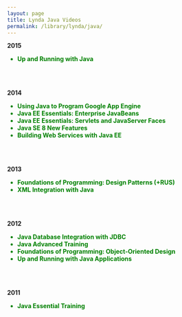 ```yaml
---
layout: page
title: Lynda Java Videos
permalink: /library/lynda/java/
---
```



<strong>2015</strong>

<ul>
	<li style="color:green"><strong>Up and Running with Java</strong></li>
</ul>



<br/><br/>

<strong>2014</strong>

<ul>
	<li style="color:green"><strong>Using Java to Program Google App Engine</strong></li>
	<li style="color:green"><strong>Java EE Essentials: Enterprise JavaBeans</strong></li>
	<li style="color:green"><strong>Java EE Essentials: Servlets and JavaServer Faces</strong></li>
	<li style="color:green"><strong>Java SE 8 New Features</strong></li>
	<li style="color:green"><strong>Building Web Services with Java EE</strong></li>
</ul>



<br/><br/>

<strong>2013</strong>


<ul>
	<li style="color:green"><strong>Foundations of Programming: Design Patterns (+RUS)</strong></li>
	<li style="color:green"><strong>XML Integration with Java</strong></li>
</ul>


<br/><br/>

<strong>2012</strong>

<ul>
	<li style="color:green"><strong>Java Database Integration with JDBC</strong></li>
	<li style="color:green"><strong>Java Advanced Training</strong></li>
	<li style="color:green"><strong>Foundations of Programming: Object-Oriented Design</strong></li>
	<li style="color:green"><strong>Up and Running with Java Applications</strong></li>
</ul>


<br/><br/>

<strong>2011</strong>

<ul>
	<li style="color:green"><strong>Java Essential Training</strong></li>
</ul>




